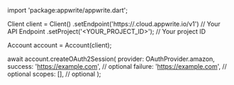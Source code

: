 import 'package:appwrite/appwrite.dart';

Client client = Client()
    .setEndpoint('https://<REGION>.cloud.appwrite.io/v1') // Your API Endpoint
    .setProject('<YOUR_PROJECT_ID>'); // Your project ID

Account account = Account(client);

await account.createOAuth2Session(
    provider: OAuthProvider.amazon,
    success: 'https://example.com', // optional
    failure: 'https://example.com', // optional
    scopes: [], // optional
);
